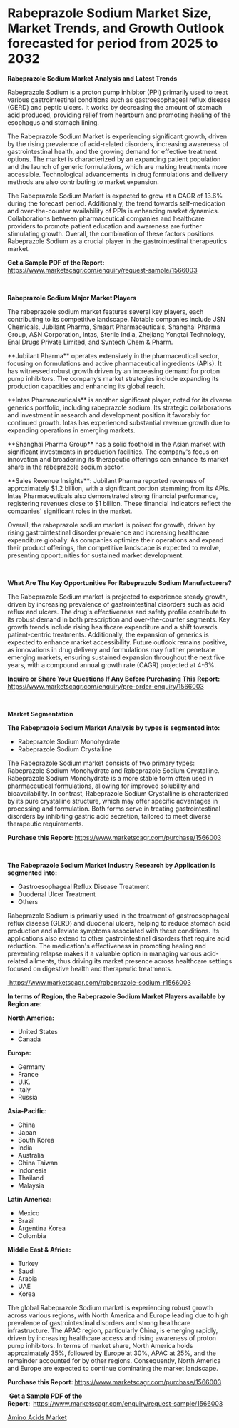 <p><h1>Rabeprazole Sodium Market Size, Market Trends, and Growth Outlook forecasted for period from 2025 to 2032</h1></p><p><strong>Rabeprazole Sodium Market Analysis and Latest Trends</strong></p>
<p><p>Rabeprazole Sodium is a proton pump inhibitor (PPI) primarily used to treat various gastrointestinal conditions such as gastroesophageal reflux disease (GERD) and peptic ulcers. It works by decreasing the amount of stomach acid produced, providing relief from heartburn and promoting healing of the esophagus and stomach lining.</p><p>The Rabeprazole Sodium Market is experiencing significant growth, driven by the rising prevalence of acid-related disorders, increasing awareness of gastrointestinal health, and the growing demand for effective treatment options. The market is characterized by an expanding patient population and the launch of generic formulations, which are making treatments more accessible. Technological advancements in drug formulations and delivery methods are also contributing to market expansion.</p><p>The Rabeprazole Sodium Market is expected to grow at a CAGR of 13.6% during the forecast period. Additionally, the trend towards self-medication and over-the-counter availability of PPIs is enhancing market dynamics. Collaborations between pharmaceutical companies and healthcare providers to promote patient education and awareness are further stimulating growth. Overall, the combination of these factors positions Rabeprazole Sodium as a crucial player in the gastrointestinal therapeutics market.</p></p>
<p><strong>Get a Sample PDF of the Report:&nbsp;</strong> <a href="https://www.marketscagr.com/enquiry/request-sample/1566003?utm_campaign=3095&utm_medium=2&utm_source=Github&utm_content=ia&utm_term=08032025&utm_id=rabeprazole-sodium">https://www.marketscagr.com/enquiry/request-sample/1566003</a></p>
<p>&nbsp;</p>
<p><strong>Rabeprazole Sodium Major Market Players</strong></p>
<p><p>The rabeprazole sodium market features several key players, each contributing to its competitive landscape. Notable companies include JSN Chemicals, Jubilant Pharma, Smaart Pharmaceuticals, Shanghai Pharma Group, ASN Corporation, Intas, Sterile India, Zhejiang Yongtai Technology, Enal Drugs Private Limited, and Syntech Chem & Pharm.</p><p>**Jubilant Pharma** operates extensively in the pharmaceutical sector, focusing on formulations and active pharmaceutical ingredients (APIs). It has witnessed robust growth driven by an increasing demand for proton pump inhibitors. The company’s market strategies include expanding its production capacities and enhancing its global reach.</p><p>**Intas Pharmaceuticals** is another significant player, noted for its diverse generics portfolio, including rabeprazole sodium. Its strategic collaborations and investment in research and development position it favorably for continued growth. Intas has experienced substantial revenue growth due to expanding operations in emerging markets.</p><p>**Shanghai Pharma Group** has a solid foothold in the Asian market with significant investments in production facilities. The company's focus on innovation and broadening its therapeutic offerings can enhance its market share in the rabeprazole sodium sector.</p><p>**Sales Revenue Insights**: Jubilant Pharma reported revenues of approximately $1.2 billion, with a significant portion stemming from its APIs. Intas Pharmaceuticals also demonstrated strong financial performance, registering revenues close to $1 billion. These financial indicators reflect the companies' significant roles in the market.</p><p>Overall, the rabeprazole sodium market is poised for growth, driven by rising gastrointestinal disorder prevalence and increasing healthcare expenditure globally. As companies optimize their operations and expand their product offerings, the competitive landscape is expected to evolve, presenting opportunities for sustained market development.</p></p>
<p>&nbsp;</p>
<p><strong>What Are The Key Opportunities For Rabeprazole Sodium Manufacturers?</strong></p>
<p><p>The Rabeprazole Sodium market is projected to experience steady growth, driven by increasing prevalence of gastrointestinal disorders such as acid reflux and ulcers. The drug's effectiveness and safety profile contribute to its robust demand in both prescription and over-the-counter segments. Key growth trends include rising healthcare expenditure and a shift towards patient-centric treatments. Additionally, the expansion of generics is expected to enhance market accessibility. Future outlook remains positive, as innovations in drug delivery and formulations may further penetrate emerging markets, ensuring sustained expansion throughout the next five years, with a compound annual growth rate (CAGR) projected at 4-6%.</p></p>
<p><strong>Inquire or Share Your Questions If Any Before Purchasing This Report:</strong> <a href="https://www.marketscagr.com/enquiry/pre-order-enquiry/1566003?utm_campaign=3095&utm_medium=2&utm_source=Github&utm_content=ia&utm_term=08032025&utm_id=rabeprazole-sodium">https://www.marketscagr.com/enquiry/pre-order-enquiry/1566003</a></p>
<p>&nbsp;</p>
<p><strong>Market Segmentation</strong></p>
<p><strong>The Rabeprazole Sodium Market Analysis by types is segmented into:</strong></p>
<p><ul><li>Rabeprazole Sodium Monohydrate</li><li>Rabeprazole Sodium Crystalline</li></ul></p>
<p><p>The Rabeprazole Sodium market consists of two primary types: Rabeprazole Sodium Monohydrate and Rabeprazole Sodium Crystalline. Rabeprazole Sodium Monohydrate is a more stable form often used in pharmaceutical formulations, allowing for improved solubility and bioavailability. In contrast, Rabeprazole Sodium Crystalline is characterized by its pure crystalline structure, which may offer specific advantages in processing and formulation. Both forms serve in treating gastrointestinal disorders by inhibiting gastric acid secretion, tailored to meet diverse therapeutic requirements.</p></p>
<p><strong>Purchase this Report:&nbsp;</strong><a href="https://www.marketscagr.com/purchase/1566003?utm_campaign=3095&utm_medium=2&utm_source=Github&utm_content=ia&utm_term=08032025&utm_id=rabeprazole-sodium">https://www.marketscagr.com/purchase/1566003</a></p>
<p>&nbsp;</p>
<p><strong>The Rabeprazole Sodium Market Industry Research by Application is segmented into:</strong></p>
<p><ul><li>Gastroesophageal Reflux Disease Treatment</li><li>Duodenal Ulcer Treatment</li><li>Others</li></ul></p>
<p><p>Rabeprazole Sodium is primarily used in the treatment of gastroesophageal reflux disease (GERD) and duodenal ulcers, helping to reduce stomach acid production and alleviate symptoms associated with these conditions. Its applications also extend to other gastrointestinal disorders that require acid reduction. The medication's effectiveness in promoting healing and preventing relapse makes it a valuable option in managing various acid-related ailments, thus driving its market presence across healthcare settings focused on digestive health and therapeutic treatments.</p></p>
<p><a href="https://www.marketscagr.com/rabeprazole-sodium-r1566003?utm_campaign=3095&utm_medium=2&utm_source=Github&utm_content=ia&utm_term=08032025&utm_id=rabeprazole-sodium">&nbsp;https://www.marketscagr.com/rabeprazole-sodium-r1566003</a></p>
<p><strong>In terms of Region, the Rabeprazole Sodium Market Players available by Region are:</strong></p>
<p>
    <p> <strong> North America: </strong>
        <ul>
            <li>United States</li>
            <li>Canada</li>
        </ul>
        </p> 
    <p> <strong> Europe: </strong>
        <ul>
            <li>Germany</li>
            <li>France</li>
            <li>U.K.</li>
            <li>Italy</li>
            <li>Russia</li>
        </ul>
        </p> 
    <p> <strong> Asia-Pacific: </strong>
        <ul>
            <li>China</li>
            <li>Japan</li>
            <li>South Korea</li>
            <li>India</li>
            <li>Australia</li>
            <li>China Taiwan</li>
            <li>Indonesia</li>
            <li>Thailand</li>
            <li>Malaysia</li>
        </ul>
        </p> 
    <p> <strong> Latin America: </strong>
        <ul>
            <li>Mexico</li>
            <li>Brazil</li>
            <li>Argentina Korea</li>
            <li>Colombia</li>
        </ul>
        </p> 
    <p> <strong> Middle East & Africa: </strong>
        <ul>
            <li>Turkey</li>
            <li>Saudi</li>
            <li>Arabia</li>
            <li>UAE</li>
            <li>Korea</li>
        </ul>
    </p>
    </p>
<p><p>The global Rabeprazole Sodium market is experiencing robust growth across various regions, with North America and Europe leading due to high prevalence of gastrointestinal disorders and strong healthcare infrastructure. The APAC region, particularly China, is emerging rapidly, driven by increasing healthcare access and rising awareness of proton pump inhibitors. In terms of market share, North America holds approximately 35%, followed by Europe at 30%, APAC at 25%, and the remainder accounted for by other regions. Consequently, North America and Europe are expected to continue dominating the market landscape.</p></p>
<p><strong>Purchase this Report: </strong><a href="https://www.marketscagr.com/purchase/1566003?utm_campaign=3095&utm_medium=2&utm_source=Github&utm_content=ia&utm_term=08032025&utm_id=rabeprazole-sodium">https://www.marketscagr.com/purchase/1566003</a></p>
<p>&nbsp;<strong>Get a Sample PDF of the Report:&nbsp;&nbsp;</strong><a href="https://www.marketscagr.com/enquiry/request-sample/1566003?utm_campaign=3095&utm_medium=2&utm_source=Github&utm_content=ia&utm_term=08032025&utm_id=rabeprazole-sodium">https://www.marketscagr.com/enquiry/request-sample/1566003</a></p>
<p><strong></strong></p>
<p><p><a href="https://github.com/felishtimoti/Market-Research-Report-List-1/blob/main/amino-acids-market.md?utm_campaign=3095&utm_medium=2&utm_source=Github&utm_content=ia&utm_term=08032025&utm_id=rabeprazole-sodium">Amino Acids Market</a></p></p>